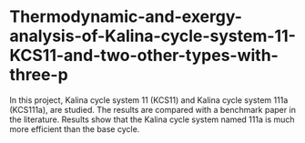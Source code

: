 # Thermodynamic-and-exergy-analysis-of-Kalina-cycle-system-11-KCS11-and-two-other-types-with-three-p
In this project, Kalina cycle system 11 (KCS11) and Kalina cycle system 111a (KCS111a), are studied. The results are compared with a benchmark paper in the literature. Results show that the Kalina cycle system named 111a is much more efficient than the base cycle.

